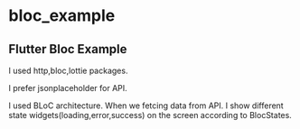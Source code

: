 # bloc_example

## Flutter Bloc Example

I used http,bloc,lottie packages.

I prefer jsonplaceholder for API.

I used BLoC architecture. When we fetcing data from API. I show different state widgets(loading,error,success) on the screen according to BlocStates.
